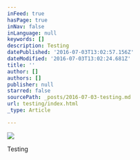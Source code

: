 ```yaml
---
inFeed: true
hasPage: true
inNav: false
inLanguage: null
keywords: []
description: Testing
datePublished: '2016-07-03T13:02:57.156Z'
dateModified: '2016-07-03T13:02:24.681Z'
title: ''
author: []
authors: []
publisher: null
starred: false
sourcePath: _posts/2016-07-03-testing.md
url: testing/index.html
_type: Article

---
```

![](https://the-grid-user-content.s3-us-west-2.amazonaws.com/abe89050-1d70-4a64-bfc6-1517d6a32400.jpg)

Testing